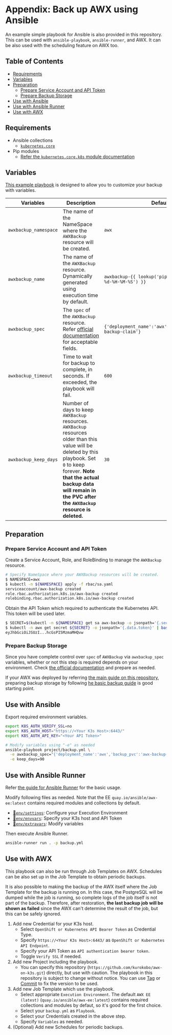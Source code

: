 <!-- omit in toc -->
# Appendix: Back up AWX using Ansible

An example simple playbook for Ansible is also provided in this repository. This can be used with `ansible-playbook`, `ansible-runner`, and AWX. It can be also used with the scheduling feature on AWX too.

<!-- omit in toc -->
## Table of Contents

- [Requirements](#requirements)
- [Variables](#variables)
- [Preparation](#preparation)
  - [Prepare Service Account and API Token](#prepare-service-account-and-api-token)
  - [Prepare Backup Storage](#prepare-backup-storage)
- [Use with Ansible](#use-with-ansible)
- [Use with Ansible Runner](#use-with-ansible-runner)
- [Use with AWX](#use-with-awx)

## Requirements

- Ansible collections
  - [`kubernetes.core`](https://galaxy.ansible.com/kubernetes/core)
- Pip modules
  - [Refer the `kubernetes.core.k8s` module documentation](https://docs.ansible.com/ansible/latest/collections/kubernetes/core/k8s_module.html#requirements)

## Variables

[This example playbook](project/backup.yml) is designed to allow you to customize your backup with variables.

| Variables | Description | Default |
| - | - | - |
| `awxbackup_namespace` | The name of the NameSpace where the `AWXBackup` resource will be created. | `awx` |
| `awxbackup_name` | The name of the `AWXBackup` resource. Dynamically generated using execution time by default. | `awxbackup-{{ lookup('pipe', 'date +%Y-%m-%d-%H-%M-%S') }}` |
| `awxbackup_spec` | The `spec` of the `AWXBackup` resource. Refer [official documentation](https://github.com/ansible/awx-operator/tree/0.20.1/roles/backup) for acceptable fields. | `{'deployment_name':'awx','backup_pvc':'awx-backup-claim'}` |
| `awxbackup_timeout` | Time to wait for backup to complete, in seconds. If exceeded, the playbook will fail. | `600` |
| `awxbackup_keep_days` | Number of days to keep `AWXBackup` resources. `AWXBackup` resources older than this value will be deleted by this playbook. Set `0` to keep forever. **Note that the actual backup data will remain in the PVC after the `AWXBackup` resource is deleted.** | `30` |

## Preparation

### Prepare Service Account and API Token

Create a Service Account, Role, and RoleBinding to manage the `AWXBackup` resource.

```bash
# Specify NameSpace where your AWXBackup resources will be created.
$ NAMESPACE=awx
$ kubectl -n ${NAMESPACE} apply -f rbac/sa.yaml
serviceaccount/awx-backup created
role.rbac.authorization.k8s.io/awx-backup created
rolebinding.rbac.authorization.k8s.io/awx-backup created
```

Obtain the API Token which required to authenticate the Kubernetes API. This token will be used later.

```bash
$ SECRET=$(kubectl -n ${NAMESPACE} get sa awx-backup -o jsonpath='{.secrets[0].name}')
$ kubectl -n awx get secret ${SECRET} -o jsonpath='{.data.token}' | base64 -d
eyJhbGciOiJSUzI...hcGsPI5MzmaMHQvw
```

### Prepare Backup Storage

Since you have complete control over `spec` of `AWXBackup` via `awxbackup_spec` variables, whether or not this step is required depends on your environment. Check [the official documentation](https://github.com/ansible/awx-operator/tree/devel/roles/backup) and prepare as needed.

If your AWX was deployed by referring [the main guide on this repository](../../README.md), preparing backup storage by following [he basic backup guide](../README.md#prepare-for-backup) is good starting point.

## Use with Ansible

Export required environment variables.

```bash
export K8S_AUTH_VERIFY_SSL=no
export K8S_AUTH_HOST="https://<Your K3s Host>:6443/"
export K8S_AUTH_API_KEY="<Your API Token>"
```

```bash
# Modify variables using "-e" as needed
ansible-playbook project/backup.yml \
  -e awxbackup_spec="{'deployment_name':'awx','backup_pvc':'awx-backup-claim'}" \
  -e keep_days=90
```

## Use with Ansible Runner

Refer [the guide for Ansible Runner](../../runner) for the basic usage.

Modify following files as needed. Note that the EE `quay.io/ansible/awx-ee:latest` contains required modules and collections by default.

- [📝`env/settings`](env/settings): Configure your Execution Environment
- [📝`env/envvars`](env/envvars): Specify your K3s host and API Token
- [📝`env/extravars`](env/extravars): Modify variables

Then execute Ansible Runner.

```bash
ansible-runner run . -p backup.yml
```

## Use with AWX

This playbook can also be run through Job Templates on AWX. Schedules can be also set up in the Job Template to obtain periodic backups.

It is also possible to making the backup of the AWX itself where the Job Template for the backup is running on. In this case, the PostgreSQL will be dumped while the job is running, so complete logs of the job itself is not part of the backup. Therefore, after restoration, **the last backup job will be shown as failed** since the AWX can't determine the result of the job, but this can be safely ignored.

1. Add new Credential for your K3s host.
   - Select `OpenShift or Kubernetes API Bearer Token` as Credential Type.
   - Specify `https://<Your K3s Host>:6443/` as `OpenShift or Kubernetes API Endpoint`.
   - Specify your API Token as `API authentication bearer token`.
   - Toggle `Verify SSL` if needed.
2. Add new Project including the playbook.
   - You can specify this repository (`https://github.com/kurokobo/awx-on-k3s.git`) directly, but use with caution. The playbook in this repository is subject to change without notice. You can use [Tag](https://github.com/kurokobo/awx-on-k3s/tags) or [Commit](https://github.com/kurokobo/awx-on-k3s/commits/main) to fix the version to be used.
3. Add new Job Template which use the playbook.
   - Select appropriate `Execution Environment`. The default `AWX EE (latest)` (`quay.io/ansible/awx-ee:latest`) contains required collections and modules by defaut, so it's good for the first choice.
   - Select your `backup.yml` as `Playbook`.
   - Select your Credentials created in the above step.
   - Specify `Variables` as needed.
4. (Optional) Add new Schedules for periodic backups.
